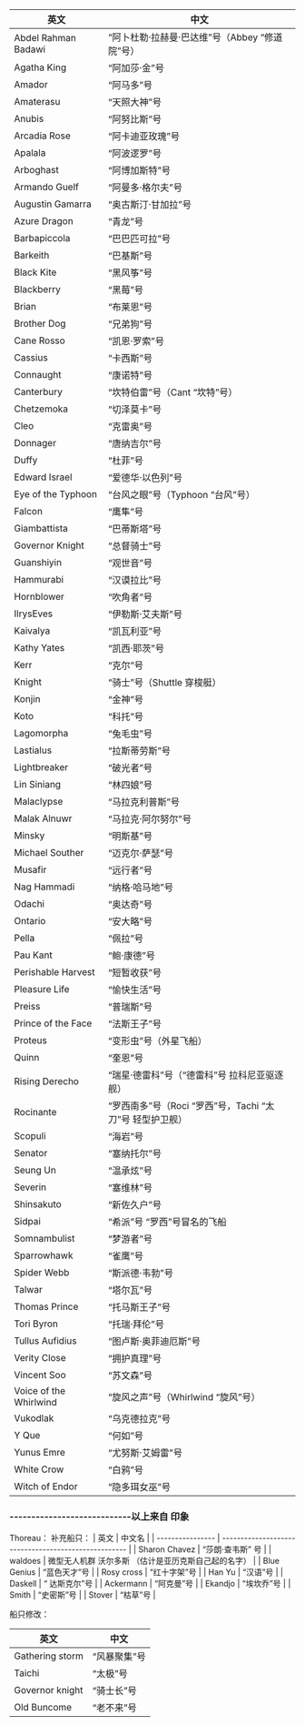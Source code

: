 | 英文                   | 中文                                                     |
| ---------------------- | -------------------------------------------------------- |
| Abdel Rahman Badawi    | “阿卜杜勒·拉赫曼·巴达维”号（Abbey “修道院”号）           |
| Agatha King            | “阿加莎·金”号                                            |
| Amador                 | “阿马多”号                                               |
| Amaterasu              | “天照大神”号                                             |
| Anubis                 | “阿努比斯”号                                             |
| Arcadia Rose           | “阿卡迪亚玫瑰”号                                         |
| Apalala                | “阿波逻罗”号                                             |
| Arboghast              | “阿博加斯特”号                                           |
| Armando Guelf          | “阿曼多·格尔夫”号                                        |
| Augustin Gamarra       | “奥古斯汀·甘加拉”号                                      |
| Azure Dragon           | “青龙”号                                                 |
| Barbapiccola           | “巴巴匹可拉”号                                           |
| Barkeith               | “巴基斯”号                                               |
| Black Kite             | “黑风筝”号                                               |
| Blackberry             | “黑莓”号                                                 |
| Brian                  | “布莱恩”号                                               |
| Brother Dog            | “兄弟狗”号                                               |
| Cane Rosso             | “凯恩·罗索”号                                            |
| Cassius                | “卡西斯”号                                               |
| Connaught              | “康诺特”号                                               |
| Canterbury             | “坎特伯雷”号（Cant “坎特”号）                            |
| Chetzemoka             | “切泽莫卡”号                                             |
| Cleo                   | “克雷奥”号                                               |
| Donnager               | “唐纳吉尔”号                                             |
| Duffy                  | “杜菲”号                                                 |
| Edward Israel          | “爱德华·以色列”号                                        |
| Eye of the Typhoon     | “台风之眼”号（Typhoon “台风”号）                         |
| Falcon                 | “鹰隼”号                                                 |
| Giambattista           | “巴蒂斯塔”号                                             |
| Governor Knight        | “总督骑士”号                                             |
| Guanshiyin             | “观世音”号                                               |
| Hammurabi              | “汉谟拉比”号                                             |
| Hornblower             | “吹角者”号                                               |
| IlrysEves              | “伊勒斯·艾夫斯”号                                        |
| Kaivalya               | “凯瓦利亚”号                                             |
| Kathy Yates            | “凯西·耶茨”号                                            |
| Kerr                   | “克尔”号                                                 |
| Knight                 | “骑士”号（Shuttle 穿梭艇）                               |
| Konjin                 | “金神”号                                                 |
| Koto                   | “科托”号                                                 |
| Lagomorpha             | “兔毛虫”号                                               |
| Lastialus              | “拉斯蒂劳斯”号                                           |
| Lightbreaker           | “破光者”号                                               |
| Lin Siniang            | “林四娘”号                                               |
| Malaclypse             | “马拉克利普斯”号                                         |
| Malak Alnuwr           | “马拉克·阿尔努尔”号                                      |
| Minsky                 | “明斯基”号                                               |
| Michael Souther        | “迈克尔·萨瑟”号                                          |
| Musafir                | “远行者”号                                               |
| Nag Hammadi            | “纳格·哈马地”号                                          |
| Odachi                 | “奥达奇”号                                               |
| Ontario                | “安大略”号                                               |
| Pella                  | “佩拉”号                                                 |
| Pau Kant               | “鲍·康德”号                                              |
| Perishable Harvest     | “短暂收获”号                                             |
| Pleasure Life          | “愉快生活”号                                             |
| Preiss                 | “普瑞斯”号                                               |
| Prince of the Face     | “法斯王子”号                                             |
| Proteus                | “变形虫”号（外星飞船）                                   |
| Quinn                  | “奎恩”号                                                 |
| Rising Derecho         | “瑞星·德雷科”号（“德雷科”号 拉科尼亚驱逐舰）             |
| Rocinante              | “罗西南多”号（Roci “罗西”号，Tachi “太刀”号 轻型护卫舰） |
| Scopuli                | “海岩”号                                                 |
| Senator                | “塞纳托尔”号                                             |
| Seung Un               | “温承炫”号                                               |
| Severin                | “塞维林”号                                               |
| Shinsakuto             | “新佐久户”号                                             |
| Sidpai                 | “希派”号 “罗西”号冒名的飞船                              |
| Somnambulist           | “梦游者”号                                               |
| Sparrowhawk            | “雀鹰”号                                                 |
| Spider Webb            | “斯派德·韦勃”号                                          |
| Talwar                 | “塔尔瓦”号                                               |
| Thomas Prince          | “托马斯王子”号                                           |
| Tori Byron             | “托瑞·拜伦”号                                            |
| Tullus Aufidius        | “图卢斯·奥菲迪厄斯”号                                    |
| Verity Close           | “拥护真理”号                                             |
| Vincent Soo            | “苏文森”号                                               |
| Voice of the Whirlwind | “旋风之声”号（Whirlwind “旋风”号）                       |
| Vukodlak               | “乌克德拉克”号                                           |
| Y Que                  | “何如”号                                                 |
| Yunus Emre             | “尤努斯·艾姆雷”号                                        |
| White Crow             | “白鸦”号                                                 |
| Witch of Endor         | “隐多珥女巫”号                                           |

### ----------------------------以上来自 印象

Thoreau：
补充船只：
| 英文             | 中文名                                               |
| ---------------- | ---------------------------------------------------- |
| Sharon Chavez    | “莎朗·查韦斯” 号                                     |
| waldoes          | 微型无人机群 沃尔多斯 （估计是亚历克斯自己起的名字） |
| Blue Genius      | “蓝色天才”号                                             |
| Rosy cross       | “红十字架”号                                         |
| Han Yu           | “汉语”号                                             |
| Daskell          | “ 达斯克尔”号                                        |
| Ackermann        | “阿克曼”号                                           |
| Ekandjo          | “埃坎乔”号                                           |
| Smith            | “史密斯”号                                           |
| Stover           | “枯草”号                                             |

船只修改： 

| 英文            | 中文         |
| --------------- | ------------ |
| Gathering storm | “风暴聚集”号 |
| Taichi          | “太极”号     |
| Governor knight | “骑士长”号   |
| Old Buncome     | “老不来”号   |

